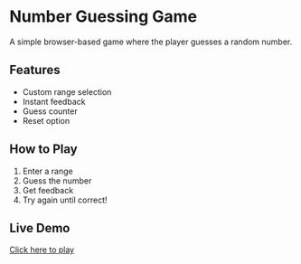 # Number Guessing Game

A simple browser-based game where the player guesses a random number.

## Features
- Custom range selection
- Instant feedback
- Guess counter
- Reset option

## How to Play
1. Enter a range
2. Guess the number
3. Get feedback
4. Try again until correct!

## Live Demo
[Click here to play](https://sophieyhtseng.github.io/numberguessing/)
